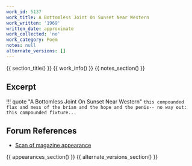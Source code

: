```yaml
---
work_id: 5137
work_title: A Bottomless Joint On Sunset Near Western
work_written: '1969'
written_date: approximate
work_collected: 'no'
work_category: Poem
notes: null
alternate_versions: []
---
```


{{ section_title() }}
{{ work_info() }}
{{ notes_section() }}
## Excerpt
!!! quote "A Bottomless Joint On Sunset Near Western"
    ```
    this compounded flax and mess of the brian and
    the hope and the penis--
    no way out:
    this compounded fixture...
    ```

## Forum References
- [Scan of magazine appearance](https://bukowskiforum.com/threads/stooge-no-3-1969.11758/)

{{ appearances_section() }}
{{ alternate_versions_section() }}